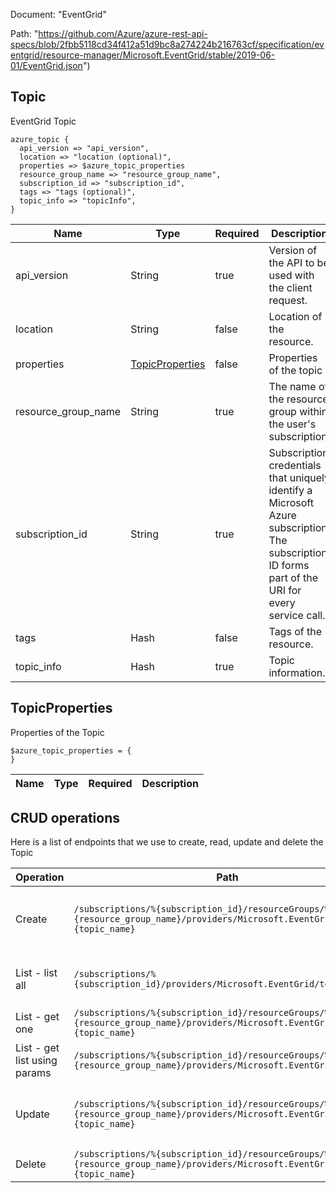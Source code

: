 Document: "EventGrid"


Path: "https://github.com/Azure/azure-rest-api-specs/blob/2fbb5118cd34f412a51d9bc8a274224b216763cf/specification/eventgrid/resource-manager/Microsoft.EventGrid/stable/2019-06-01/EventGrid.json")

## Topic

EventGrid Topic

```puppet
azure_topic {
  api_version => "api_version",
  location => "location (optional)",
  properties => $azure_topic_properties
  resource_group_name => "resource_group_name",
  subscription_id => "subscription_id",
  tags => "tags (optional)",
  topic_info => "topicInfo",
}
```

| Name        | Type           | Required       | Description       |
| ------------- | ------------- | ------------- | ------------- |
|api_version | String | true | Version of the API to be used with the client request. |
|location | String | false | Location of the resource. |
|properties | [TopicProperties](#topicproperties) | false | Properties of the topic |
|resource_group_name | String | true | The name of the resource group within the user's subscription. |
|subscription_id | String | true | Subscription credentials that uniquely identify a Microsoft Azure subscription. The subscription ID forms part of the URI for every service call. |
|tags | Hash | false | Tags of the resource. |
|topic_info | Hash | true | Topic information. |
        
## TopicProperties

Properties of the Topic

```puppet
$azure_topic_properties = {
}
```

| Name        | Type           | Required       | Description       |
| ------------- | ------------- | ------------- | ------------- |



## CRUD operations

Here is a list of endpoints that we use to create, read, update and delete the Topic

| Operation | Path | Verb | Description | OperationID |
| ------------- | ------------- | ------------- | ------------- | ------------- |
|Create|`/subscriptions/%{subscription_id}/resourceGroups/%{resource_group_name}/providers/Microsoft.EventGrid/topics/%{topic_name}`|Put|Asynchronously creates a new topic with the specified parameters.|Topics_CreateOrUpdate|
|List - list all|`/subscriptions/%{subscription_id}/providers/Microsoft.EventGrid/topics`|Get|List all the topics under an Azure subscription.|Topics_ListBySubscription|
|List - get one|`/subscriptions/%{subscription_id}/resourceGroups/%{resource_group_name}/providers/Microsoft.EventGrid/topics/%{topic_name}`|Get|Get properties of a topic.|Topics_Get|
|List - get list using params|`/subscriptions/%{subscription_id}/resourceGroups/%{resource_group_name}/providers/Microsoft.EventGrid/topics`|Get|List all the topics under a resource group.|Topics_ListByResourceGroup|
|Update|`/subscriptions/%{subscription_id}/resourceGroups/%{resource_group_name}/providers/Microsoft.EventGrid/topics/%{topic_name}`|Put|Asynchronously creates a new topic with the specified parameters.|Topics_CreateOrUpdate|
|Delete|`/subscriptions/%{subscription_id}/resourceGroups/%{resource_group_name}/providers/Microsoft.EventGrid/topics/%{topic_name}`|Delete|Delete existing topic.|Topics_Delete|
